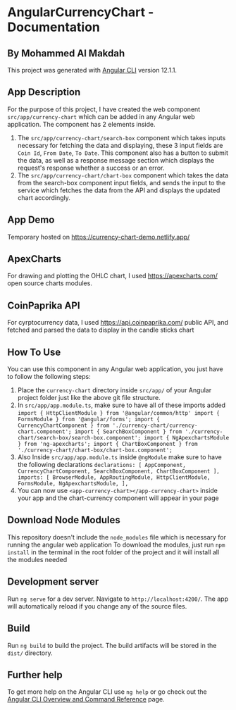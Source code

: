# AngularCurrencyChart - Documentation
## By Mohammed Al Makdah

This project was generated with [Angular CLI](https://github.com/angular/angular-cli) version 12.1.1.

## App Description
For the purpose of this project, I have created the web component `src/app/currency-chart` which can be added in any Angular web application. The component has 2 elements inside.

1) The `src/app/currency-chart/search-box` component which takes inputs necessary for fetching the data and displaying, these 3 input fields are `Coin Id`, `From Date`, `To Date`. This component also has a button to submit the data, as well as a response message section which displays the request's response whether a success or an error.
2) The `src/app/currency-chart/chart-box` component which takes the data from the search-box component input fields, and sends the input to the service which fetches the data from the API and displays the updated chart accordingly.

## App Demo
Temporary hosted on https://currency-chart-demo.netlify.app/

## ApexCharts
For drawing and plotting the OHLC chart, I used https://apexcharts.com/ open source charts modules.

## CoinPaprika API
For cyrptocurrency data, I used https://api.coinpaprika.com/ public API, and fetched and parsed the data to display in the candle sticks chart

## How To Use
You can use this component in any Angular web application, you just have to follow the following steps:
1) Place the `currency-chart` directory inside `src/app/` of your Angular project folder just like the above git file structure.
2) In `src/app/app.module.ts`, make sure to have all of these imports added
  `import { HttpClientModule } from '@angular/common/http'
  import { FormsModule } from '@angular/forms';
  import { CurrencyChartComponent } from './currency-chart/currency-chart.component';
  import { SearchBoxComponent } from './currency-chart/search-box/search-box.component';
  import { NgApexchartsModule } from 'ng-apexcharts';
  import { ChartBoxComponent } from './currency-chart/chart-box/chart-box.component';`
3) Also Inside `src/app/app.module.ts` inside `@ngModule` make sure to have the following declarations
  `declarations: [
    AppComponent,
    CurrencyChartComponent,
    SearchBoxComponent,
    ChartBoxComponent
  ],
  imports: [
    BrowserModule,
    AppRoutingModule,
    HttpClientModule,
    FormsModule,
    NgApexchartsModule,
  ],`
4) You can now use `<app-currency-chart></app-currency-chart>` inside your app and the chart-currency component will appear in your page

## Download Node Modules
This repository doesn't include the `node_modules` file which is necessary for running the angular web application
To download the modules, just run `npm install` in the terminal in the root folder of the project and it will install all the modules needed

## Development server

Run `ng serve` for a dev server. Navigate to `http://localhost:4200/`. The app will automatically reload if you change any of the source files.

## Build

Run `ng build` to build the project. The build artifacts will be stored in the `dist/` directory.

## Further help

To get more help on the Angular CLI use `ng help` or go check out the [Angular CLI Overview and Command Reference](https://angular.io/cli) page.
